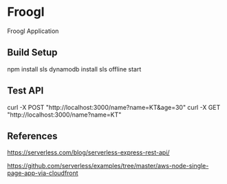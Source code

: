 # Froogl

Froogl Application

## Build Setup

npm install
sls dynamodb install
sls offline start

## Test API

curl -X POST "http://localhost:3000/name?name=KT&age=30"
curl -X GET "http://localhost:3000/name?name=KT"

## References

https://serverless.com/blog/serverless-express-rest-api/

https://github.com/serverless/examples/tree/master/aws-node-single-page-app-via-cloudfront